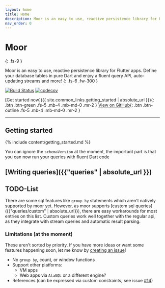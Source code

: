 ```yaml
---
layout: home
title: Home
description: Moor is an easy to use, reactive persistence library for Flutter apps.
nav_order: 0
---
```


# Moor
{: .fs-9 }

Moor is an easy to use, reactive persistence library for Flutter apps. Define your
database tables in pure Dart and enjoy a fluent query API, auto-updating streams
and more!
{: .fs-6 .fw-300 }

[![Build Status](https://travis-ci.com/simolus3/moor.svg?token=u4VnFEE5xnWVvkE6QsqL&branch=master)](https://travis-ci.com/simolus3/moor)
[![codecov](https://codecov.io/gh/simolus3/moor/branch/master/graph/badge.svg)](https://codecov.io/gh/simolus3/moor)

[Get started now]({{ site.common_links.getting_started | absolute_url }}){: .btn .btn-green .fs-5 .mb-4 .mb-md-0 .mr-2 }
[View on GitHub]({{site.github_link}}){: .btn .btn-outline .fs-5 .mb-4 .mb-md-0 .mr-2 }

---

## Getting started
{% include content/getting_started.md %}

You can ignore the `schemaVersion` at the moment, the important part is that you can
now run your queries with fluent Dart code

## [Writing queries]({{"queries" | absolute_url }})

## TODO-List
There are some sql features like `group by` statements which aren't natively supported by moor yet.
However, as moor supports [custom sql queries]({{"queries/custom" | absolute_url}}), there are easy
workarounds for most entries on this list. Custom queries work well together with the regular api,
as they integrate with stream queries and automatic result parsing.
### Limitations (at the moment)
These aren't sorted by priority. If you have more ideas or want some features happening soon,
let me know by [creating an issue]({{site.github_link}}/issues/new)!
- No `group by`, count, or window functions
- Support other platforms:
  - VM apps
  - Web apps via `AlaSQL` or a different engine?
- References (can be expressed via custom constraints, see issue [#14](https://github.com/simolus3/moor/issues/14))
